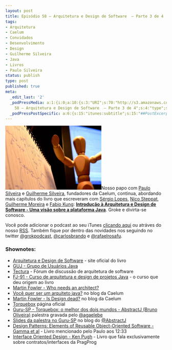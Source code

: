 ```yaml
---
layout: post
title: Episódio 58 – Arquitetura e Design de Software  – Parte 3 de 4
tags:
- Arquitetura
- Caelum
- Convidados
- Desenvolvimento
- Design
- Guilherme Silveira
- Java
- Livros
- Paulo Silveira
status: publish
type: post
published: true
meta:
  _edit_last: '2'
  _podPressMedia: a:1:{i:0;a:10:{s:3:"URI";s:70:"http://s3.amazonaws.com/grokpodcast/grokpodcast-58-arquiteturajava.mp3";s:5:"title";s:67:"Episódio
    58 – Arquitetura e Design de Software  – Parte 3 de 4";s:4:"type";s:9:"audio_mp3";s:4:"size";s:8:"19168263";s:8:"duration";s:5:"19:53";s:12:"previewImage";s:77:"http://grokpodcast.com/wp-content/plugins/podpress/images/vpreview_center.png";s:10:"dimensionW";s:1:"0";s:10:"dimensionH";s:1:"0";s:3:"rss";s:2:"on";s:4:"atom";s:2:"on";}}
  _podPressPostSpecific: a:6:{s:15:"itunes:subtitle";s:15:"##PostExcerpt##";s:14:"itunes:summary";s:15:"##PostExcerpt##";s:15:"itunes:keywords";s:17:"##WordPressCats##";s:13:"itunes:author";s:10:"##Global##";s:15:"itunes:explicit";s:7:"Default";s:12:"itunes:block";s:7:"Default";}
---
```

<img class="alignleft size-full wp-image-209" title="Arquitetura" src="/images/2012/01/grok58.jpg" alt="" width="300" height="200" />Nosso papo com <a href="http://twitter.com/paulo_caelum" target="_blank">Paulo Silveira</a> e <a href="http://twitter.com/guilhermecaelum" target="_blank">Guilherme Silveira</a>, fundadores da Caelum, continua, abordando mais capítulos do livro que escreveram com <a href="http://twitter.com/sergio_caelum" target="_blank">Sérgio Lopes</a>, <a href="https://twitter.com/steppat" target="_blank">Nico Steppat</a>, <a href="https://twitter.com/moreira_caelum" target="_blank">Guilherme Moreira</a> e <a href="http://twitter.com/fabiokung" target="_blank">Fabio Kung</a>: <strong><a href="http://www.arquiteturajava.com.br/" target="_blank">Introdução à Arquitetura e Design de Software - Uma visão sobre a plataforma Java</a></strong>. Groke e divirta-se conosco.

Você pode adicionar o podcast ao seu iTunes <a href="http://itunes.apple.com/us/podcast/grok-podcast/id393122038" target="_blank">clicando aqui</a> ou atráves do nosso <a href="http://grokpodcast.com/feed/" target="_blank">RSS</a>. Também fique por dentro das novidades nos seguindo no twitter <a href="http://twitter.com/GrokPodcast" target="_blank">@grokpodcast</a>, <a href="http://twitter.com/#!/carlosbrando" target="_blank">@carlosbrando</a> e <a href="http://twitter.com/#!/rafaelrosafu" target="_blank">@rafaelrosafu</a>.
<h3>Shownotes:</h3>
<ul>
	<li><a href="http://arquiteturajava.com.br" target="_blank">Arquitetura e Design de Software</a> - site oficial do livro</li>
	<li><a href="http://guj.com.br" target="_blank">GUJ - Grupo de Usuários Java</a></li>
	<li><a href="http://tectura.com.br" target="_blank">Tectura</a> - Fórum de discussão de arquitetura de software</li>
	<li><a href="http://caelum.com.br/curso/fj-91" target="_blank">FJ-91 - Curso de arquitetura e design de projetos Java</a> - o curso que deu origem ao livro</li>
	<li><a href="http://in-gmbh.de/uploads/media/whoNeedsArchitect.pdf" target="_blank">Martin Fowler - Who needs an architect?</a></li>
	<li><a href="http://blog.caelum.com.br/entao-voce-quer-ser-um-arquiteto-java" target="_blank">Você quer ser um arquiteto java?</a> no blog da Caelum</li>
	<li><a href="http://martinfowler.com/articles/designDead.html" target="_blank">Martin Fowler - Is Design dead?</a> no blog da Caelum</li>
<li><a href="http://torquebox.org" target="_blank">Torquebox</a> página oficial</li>
<li><a href="http://blip.tv/agaelebe/gurusp_encontro_17_abstractj_torquebox-5516230" target="_blank">Guru-SP - Torquebox: o melhor dos dois mundos - AbstractJ (Bruno Oliveira)</a> palestra gravada pelo <a href="http://twitter.com/agaelebe" target="_blank">@agaelebe</a></li>
<li><a href="http://blog.abstractj.com/2011/08/05/gurusp-torquebox-best_of_two_worlds" target="_blank">Slides da palestra no Guru-SP</a> no blog do <a href="http://twitter.com/abstracj" target="_blank">@AbstractJ</a></li>
<li><a href="http://www.amazon.com/Design-Patterns-Elements-Object-Oriented-ebook/dp/B000SEIBB8/ref=sr_1_1?s=digital-text&ie=UTF8&qid=1327329934&sr=1-1" target="_blank">Design Patterns: Elements of Reusable Object-Oriented Software - Gamma et al</a> - Livro mencionado pelo Paulo aos 12:33</li>
<li><a href="http://pragprog.com/book/kpiod/interface-oriented-design" target="_blank">Interface Oriented Design - Ken Pugh</a> - Livro que fala exclusivamente sobre contratos/interfaces da PragProg</li>
</ul>
